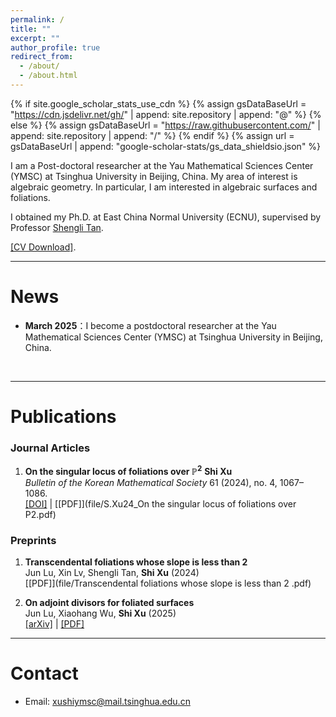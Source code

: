 ```yaml
---
permalink: /
title: ""
excerpt: ""
author_profile: true
redirect_from: 
  - /about/
  - /about.html
---
```


{% if site.google_scholar_stats_use_cdn %}
{% assign gsDataBaseUrl = "https://cdn.jsdelivr.net/gh/" | append: site.repository | append: "@" %}
{% else %}
{% assign gsDataBaseUrl = "https://raw.githubusercontent.com/" | append: site.repository | append: "/" %}
{% endif %}
{% assign url = gsDataBaseUrl | append: "google-scholar-stats/gs_data_shieldsio.json" %}

<span class='anchor' id='about-me'></span>

I am a Post-doctoral researcher at the Yau Mathematical Sciences Center (YMSC) at Tsinghua University in Beijing, China. 
My area of interest is algebraic geometry. In particular, I am interested in  algebraic surfaces and foliations.

I obtained my Ph.D. at East China Normal University (ECNU), supervised by Professor [Shengli Tan](https://math.ecnu.edu.cn/~sltan/). 

[[CV Download]](file/CV_of_Shi_Xu_徐识_.pdf).

---

# News

- **March 2025**：I become a postdoctoral researcher at the Yau Mathematical Sciences Center (YMSC) at Tsinghua University in Beijing, China.
<br>


---
# Publications

### Journal Articles
1. **On the singular locus of foliations over $\mathbb{P}^2$** 
   **Shi Xu**  
   *Bulletin of the Korean Mathematical Society* 61 (2024), no. 4, 1067–1086.  
   [[DOI]](https://doi.org/10.4134/BKMS.b230611) | [[PDF]](file/S.Xu24_On the singular locus of foliations over P2.pdf)

### Preprints
1. **Transcendental foliations whose slope is less than 2**  
   Jun Lu, Xin Lv, Shengli Tan, **Shi Xu** (2024)  
   [[PDF]](file/Transcendental foliations whose slope is less than 2 .pdf)

2. **On adjoint divisors for foliated surfaces**  
   Jun Lu, Xiaohang Wu, **Shi Xu** (2025)  
   [[arXiv]](https://arxiv.org/abs/2501.00470) | [[PDF]](https://arxiv.org/pdf/2501.00470)
   
---

# Contact

- Email: xushiymsc@mail.tsinghua.edu.cn
